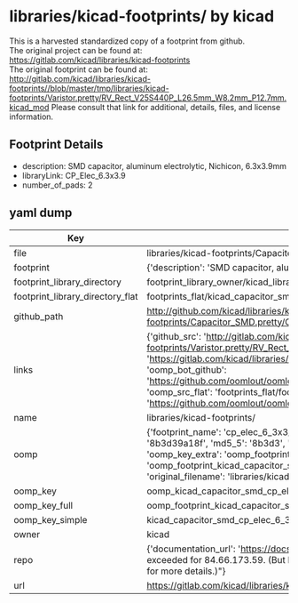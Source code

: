 # libraries/kicad-footprints/ by kicad  
This is a harvested standardized copy of a footprint from github.  
The original project can be found at:  
https://gitlab.com/kicad/libraries/kicad-footprints  
The original footprint can be found at:
http://gitlab.com/kicad/libraries/kicad-footprints//blob/master/tmp/libraries/kicad-footprints/Varistor.pretty/RV_Rect_V25S440P_L26.5mm_W8.2mm_P12.7mm.kicad_mod
Please consult that link for additional, details, files, and license information.  
## Footprint Details
* description: SMD capacitor, aluminum electrolytic, Nichicon, 6.3x3.9mm  
* libraryLink: CP_Elec_6.3x3.9  
* number_of_pads: 2  
## yaml dump  
| Key | Value |  
| --- | --- |  
| file | libraries/kicad-footprints/Capacitor_SMD.pretty/CP_Elec_6.3x3.9.kicad_mod |  
| footprint | {'description': 'SMD capacitor, aluminum electrolytic, Nichicon, 6.3x3.9mm', 'libraryLink': 'CP_Elec_6.3x3.9', 'number_of_pads': 2} |  
| footprint_library_directory | footprint_library_owner/kicad_libraries/kicad-footprints/ |  
| footprint_library_directory_flat | footprints_flat/kicad_capacitor_smd_cp_elec_6_3x3_9/working |  
| github_path | http://github.com/kicad/libraries/kicad-footprints//blob/master/tmp/libraries/kicad-footprints/Capacitor_SMD.pretty/CP_Elec_6.3x3.9.kicad_mod |  
| links | {'github_src': 'http://gitlab.com/kicad/libraries/kicad-footprints//blob/master/tmp/libraries/kicad-footprints/Varistor.pretty/RV_Rect_V25S440P_L26.5mm_W8.2mm_P12.7mm.kicad_mod', 'github_src_repo': 'https://gitlab.com/kicad/libraries/kicad-footprints', 'oomp_bot': 'footprints/kicad_capacitor_smd_cp_elec_6_3x3_9/working', 'oomp_bot_github': 'https://github.com/oomlout/oomlout_oomp_footprint_bot/tree/main/footprints/kicad_capacitor_smd_cp_elec_6_3x3_9/working', 'oomp_src_flat': 'footprints_flat/footprints_flat/kicad_capacitor_smd_cp_elec_6_3x3_9/working', 'oomp_src_flat_github': 'https://github.com/oomlout/oomlout_oomp_footprint_src/tree/main/footprints_flat/kicad_capacitor_smd_cp_elec_6_3x3_9/working'} |  
| name | libraries/kicad-footprints/ |  
| oomp | {'footprint_name': 'cp_elec_6_3x3_9', 'library_name': 'capacitor_smd', 'md5': '8b3d39a18f33a9510401f6a2447090cc', 'md5_10': '8b3d39a18f', 'md5_5': '8b3d3', 'md5_6': '8b3d39', 'oomp_key': 'oomp_kicad_capacitor_smd_cp_elec_6_3x3_9', 'oomp_key_extra': 'oomp_footprint_kicad_capacitor_smd_cp_elec_6_3x3_9', 'oomp_key_full': 'oomp_footprint_kicad_capacitor_smd_cp_elec_6_3x3_9_8b3d39', 'oomp_key_simple': 'kicad_capacitor_smd_cp_elec_6_3x3_9', 'original_filename': 'libraries/kicad-footprints/Capacitor_SMD.pretty/CP_Elec_6.3x3.9.kicad_mod', 'owner_name': 'kicad'} |  
| oomp_key | oomp_kicad_capacitor_smd_cp_elec_6_3x3_9 |  
| oomp_key_full | oomp_footprint_kicad_capacitor_smd_cp_elec_6_3x3_9 |  
| oomp_key_simple | kicad_capacitor_smd_cp_elec_6_3x3_9 |  
| owner | kicad |  
| repo | {'documentation_url': 'https://docs.github.com/rest/overview/resources-in-the-rest-api#rate-limiting', 'message': "API rate limit exceeded for 84.66.173.59. (But here's the good news: Authenticated requests get a higher rate limit. Check out the documentation for more details.)"} |  
| url | https://gitlab.com/kicad/libraries/kicad-footprints |  

